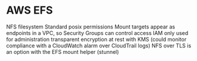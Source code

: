 # AWS EFS

NFS filesystem
Standard posix permissions
Mount targets appear as endpoints in a VPC, so Security Groups can control access
IAM only used for administration
transparent encryption at rest with KMS (could monitor compliance with a CloudWatch alarm over CloudTrail logs)
NFS over TLS is an option with the EFS mount helper (stunnel)
